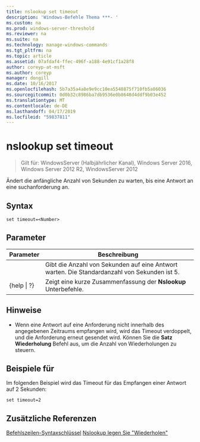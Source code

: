 ```yaml
---
title: nslookup set timeout
description: 'Windows-Befehle Thema ***- '
ms.custom: na
ms.prod: windows-server-threshold
ms.reviewer: na
ms.suite: na
ms.technology: manage-windows-commands
ms.tgt_pltfrm: na
ms.topic: article
ms.assetid: 07afdaf4-ffec-496f-a188-4e91cf1a28f8
author: coreyp-at-msft
ms.author: coreyp
manager: dongill
ms.date: 10/16/2017
ms.openlocfilehash: 5b7a35a4a8e9e9cc10ea5548875f710fb5a86036
ms.sourcegitcommit: 0d0b32c8986ba7db9536e0b8648d4ddf9b03e452
ms.translationtype: MT
ms.contentlocale: de-DE
ms.lasthandoff: 04/17/2019
ms.locfileid: "59837811"
---
```

# <a name="nslookup-set-timeout"></a>nslookup set timeout

>Gilt für: WindowsServer (Halbjährlicher Kanal), Windows Server 2016, Windows Server 2012 R2, WindowsServer 2012

Ändert die anfängliche Anzahl von Sekunden zu warten, bis eine Antwort an eine suchanforderung an.
## <a name="syntax"></a>Syntax
```
set timeout=<Number>
```
## <a name="parameters"></a>Parameter
|Parameter|Beschreibung|
|-------|--------|
|<Number>|Gibt die Anzahl von Sekunden auf eine Antwort warten. Die Standardanzahl von Sekunden ist 5.|
|{help &#124; ?}|Zeigt eine kurze Zusammenfassung der **Nslookup** Unterbefehle.|
## <a name="remarks"></a>Hinweise
-   Wenn eine Antwort auf eine Anforderung nicht innerhalb des angegebenen Zeitraums empfangen wird, wird das Timeout verdoppelt, und die Anforderung erneut gesendet wird. Können Sie die **Satz Wiederholung** Befehl aus, um die Anzahl von Wiederholungen zu steuern.
## <a name="BKMK_examples"></a>Beispiele für
Im folgenden Beispiel wird das Timeout für das Empfangen einer Antwort auf 2 Sekunden:
```
set timeout=2
```
## <a name="additional-references"></a>Zusätzliche Referenzen
[Befehlszeilen-Syntaxschlüssel](command-line-syntax-key.md)
[Nslookup legen Sie "Wiederholen"](nslookup-set-retry.md)
